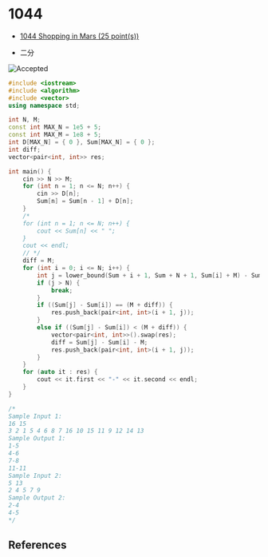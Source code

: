 # 1044

- [1044 Shopping in Mars (25 point(s))](https://pintia.cn/problem-sets/994805342720868352/problems/994805439202443264)

- 二分

![Accepted](https://i.loli.net/2019/08/31/dlHMRuniSc1Vh9O.png)

```c++
#include <iostream>
#include <algorithm>
#include <vector>
using namespace std;

int N, M;
const int MAX_N = 1e5 + 5;
const int MAX_M = 1e8 + 5;
int D[MAX_N] = { 0 }, Sum[MAX_N] = { 0 };
int diff;
vector<pair<int, int>> res;

int main() {
	cin >> N >> M;
	for (int n = 1; n <= N; n++) {
		cin >> D[n];
		Sum[n] = Sum[n - 1] + D[n];
	}
	/*
	for (int n = 1; n <= N; n++) {
		cout << Sum[n] << " ";
	}
	cout << endl;
	// */
	diff = M;
	for (int i = 0; i <= N; i++) {
		int j = lower_bound(Sum + i + 1, Sum + N + 1, Sum[i] + M) - Sum;
		if (j > N) {
			break;
		}
		if ((Sum[j] - Sum[i]) == (M + diff)) {
			res.push_back(pair<int, int>(i + 1, j));
		}
		else if ((Sum[j] - Sum[i]) < (M + diff)) {
			vector<pair<int, int>>().swap(res);
			diff = Sum[j] - Sum[i] - M;
			res.push_back(pair<int, int>(i + 1, j));
		}
	}
	for (auto it : res) {
		cout << it.first << "-" << it.second << endl;
	}
}

/*
Sample Input 1:
16 15
3 2 1 5 4 6 8 7 16 10 15 11 9 12 14 13
Sample Output 1:
1-5
4-6
7-8
11-11
Sample Input 2:
5 13
2 4 5 7 9
Sample Output 2:
2-4
4-5
*/

```

## References

